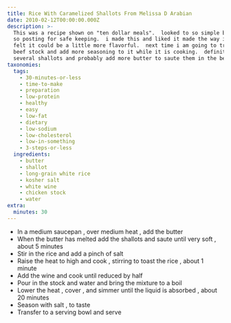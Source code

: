 ```yaml
---
title: Rice With Caramelized Shallots From Melissa D Arabian
date: 2010-02-12T00:00:00.000Z
description: >-
  This was a recipe shown on "ten dollar meals".  looked to so simple but tasty,
  so posting for safe keeping.  i made this and liked it made the way it was but
  felt it could be a little more flavorful.  next time i am going to try using
  beef stock and add more seasoning to it while it is cooking.  definitely use
  several shallots and probably add more butter to saute them in the beginning.
taxonomies:
  tags:
    - 30-minutes-or-less
    - time-to-make
    - preparation
    - low-protein
    - healthy
    - easy
    - low-fat
    - dietary
    - low-sodium
    - low-cholesterol
    - low-in-something
    - 3-steps-or-less
  ingredients:
    - butter
    - shallot
    - long-grain white rice
    - kosher salt
    - white wine
    - chicken stock
    - water
extra:
  minutes: 30
---
```

 - In a medium saucepan , over medium heat , add the butter
 - When the butter has melted add the shallots and saute until very soft , about 5 minutes
 - Stir in the rice and add a pinch of salt
 - Raise the heat to high and cook , stirring to toast the rice , about 1 minute
 - Add the wine and cook until reduced by half
 - Pour in the stock and water and bring the mixture to a boil
 - Lower the heat , cover , and simmer until the liquid is absorbed , about 20 minutes
 - Season with salt , to taste
 - Transfer to a serving bowl and serve
